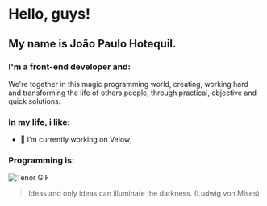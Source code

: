 # Hello, guys!
## My name is João Paulo Hotequil.

### I'm a front-end developer and: 

We're together in this magic programming world, creating, working hard and transforming the life of others people, through practical, objective and quick solutions.

### In my life, i like:

- 🔭 I’m currently working on Velow;

### Programming is:

![Tenor GIF](https://media.tenor.com/images/cdda4d937ceb893c7c6ce3963d55f4b2/tenor.gif)

> Ideas and only ideas can illuminate the darkness. (Ludwig von Mises)

<!--
**hotequil/hotequil** is a ✨ _special_ ✨ repository because its `README.md` (this file) appears on your GitHub profile.

Here are some ideas to get you started:

- 🔭 I’m currently working on ...
- 🌱 I’m currently learning ...
- 👯 I’m looking to collaborate on ...
- 🤔 I’m looking for help with ...
- 💬 Ask me about ...
- 📫 How to reach me: ...
- 😄 Pronouns: ...
- ⚡ Fun fact: ...
-->
